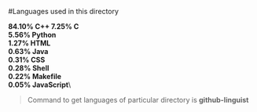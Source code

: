 
#Languages used in this directory

**84.10%  C++
7.25%   C\
5.56%   Python\
1.27%   HTML\
0.63%   Java\
0.31%   CSS\
0.28%   Shell\
0.22%   Makefile\
0.05%   JavaScript**\


> Command to get languages of particular directory is **github-linguist**